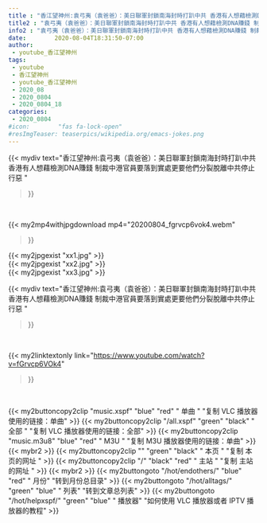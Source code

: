 ```yaml
---
title : "香江望神州:袁弓夷（袁爸爸）：美日聯軍封鎖南海封時打趴中共 香港有人想藉檢測DNA賺錢 制裁中港官員要落到實處更要他們分裂脫離中共停止行惡 "
title2 : "袁弓夷（袁爸爸）：美日聯軍封鎖南海封時打趴中共 香港有人想藉檢測DNA賺錢 制裁中港官員要落到實處更要他們分裂脫離中共停止行惡 "
info2 : "袁弓夷（袁爸爸）：美日聯軍封鎖南海封時打趴中共 香港有人想藉檢測DNA賺錢 制裁中港官員要落到實處更要他們分裂脫離中共停止行惡 "
date:        2020-08-04T18:31:50-07:00
author:
 - youtube_香江望神州
tags:
 - youtube
 - 香江望神州
 - youtube_香江望神州
 - 2020_08
 - 2020_0804
 - 2020_0804_18
categories:
 - 2020_0804
#icon:        "fas fa-lock-open"
#resImgTeaser: teaserpics/wikipedia.org/emacs-jokes.png
---
```


{{< mydiv text="香江望神州:袁弓夷（袁爸爸）：美日聯軍封鎖南海封時打趴中共 香港有人想藉檢測DNA賺錢 制裁中港官員要落到實處更要他們分裂脫離中共停止行惡 "
>}}
<br>


{{< my2mp4withjpgdownload mp4="20200804_fgrvcp6vok4.webm"
>}}

{{< my2jpgexist "xx1.jpg" >}}<br>
{{< my2jpgexist "xx2.jpg" >}}<br>
{{< my2jpgexist "xx3.jpg" >}}<br>



{{< mydiv text="香江望神州:袁弓夷（袁爸爸）：美日聯軍封鎖南海封時打趴中共 香港有人想藉檢測DNA賺錢 制裁中港官員要落到實處更要他們分裂脫離中共停止行惡 "
>}}
<br>

{{< my2linktextonly link="https://www.youtube.com/watch?v=fGrvcp6VOk4"
>}}


<br>

{{< my2buttoncopy2clip "music.xspf"        "blue"   "red"    " 单曲 "  "复制 VLC 播放器使用的链接：单曲" >}} {{< my2buttoncopy2clip "/all.xspf"         "green"  "black"  " 全部 "  "复制 VLC 播放器使用的链接：全部" >}} {{< my2buttoncopy2clip "music.m3u8"        "blue"   "red"    " M3U  "    "复制 M3U 播放器使用的链接：单曲" >}} {{< mybr2 >}} {{< my2buttoncopy2clip ""                  "green"  "black"  " 本页 "    "复制 本页的网址 " >}} {{< my2buttoncopy2clip "/"                 "black"  "red"    " 主站 "    "复制 主站的网址 " >}} {{< mybr2 >}} {{< my2buttongoto      "/hot/endothers/"   "blue"   "red"    " 月份"   "转到月份总目录" >}} {{< my2buttongoto      "/hot/alltags/"     "green"  "blue"   " 列表"   "转到文章总列表" >}} {{< my2buttongoto      "/hot/helpxspf/"    "green"  "blue"   " 播放器" "如何使用 VLC 播放器或者 IPTV 播放器的教程" >}} 
